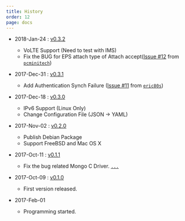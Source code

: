 ```yaml
---
title: History
order: 12
page: docs
---
```


- 2018-Jan-24 : [v0.3.2](https://github.com/acetcom/nextepc/archive/v0.3.2.tar.gz)
    - VoLTE Support (Need to test with IMS)
    - Fix the BUG for EPS attach type of Attach accept([Issue #12](https://github.com/acetcom/nextepc/issues/12) from [`pcminitech`](https://github.com/pcminitech))


- 2017-Dec-31 : [v0.3.1](https://github.com/acetcom/nextepc/archive/v0.3.1.tar.gz)
    - Add Authentication Synch Failure ([Issue #11](https://github.com/acetcom/nextepc/issues/11) from [`eric80s`](https://github.com/eric80s))


- 2017-Dec-18 : [v0.3.0](https://github.com/acetcom/nextepc/archive/v0.3.0.tar.gz)
    - IPv6 Support (Linux Only)
    - Change Configuration File (JSON -> YAML)


- 2017-Nov-02 : [v0.2.0](https://github.com/acetcom/nextepc/archive/v0.2.0.tar.gz)
    - Publish Debian Package
    - Support FreeBSD and Mac OS X


- 2017-Oct-11 : [v0.1.1](https://github.com/acetcom/nextepc/archive/v0.1.1.tar.gz)
    - Fix the bug related Mongo C Driver. [`...`](https://github.com/acetcom/nextepc/commit/4245502ae287df9c457621b3f4cccb519c4d4878)


- 2017-Oct-09 : [v0.1.0](https://github.com/acetcom/nextepc/archive/v0.1.0.tar.gz)
    - First version released.


- 2017-Feb-01
    - Programming started.
